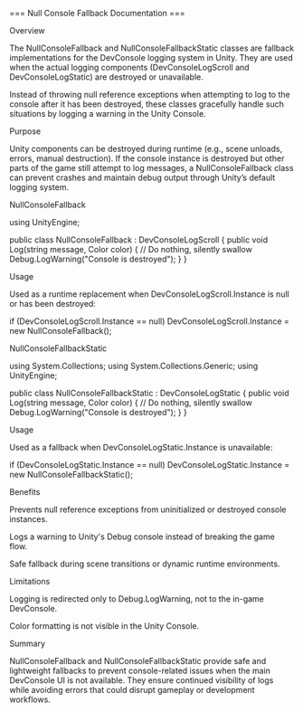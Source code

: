 === Null Console Fallback Documentation ===

Overview

The NullConsoleFallback and NullConsoleFallbackStatic classes are fallback implementations for the DevConsole logging system in Unity. They are used when the actual logging components (DevConsoleLogScroll and DevConsoleLogStatic) are destroyed or unavailable.

Instead of throwing null reference exceptions when attempting to log to the console after it has been destroyed, these classes gracefully handle such situations by logging a warning in the Unity Console.

Purpose

Unity components can be destroyed during runtime (e.g., scene unloads, errors, manual destruction). If the console instance is destroyed but other parts of the game still attempt to log messages, a NullConsoleFallback class can prevent crashes and maintain debug output through Unity’s default logging system.

NullConsoleFallback

using UnityEngine;

public class NullConsoleFallback : DevConsoleLogScroll
{
    public void Log(string message, Color color)
    {
        // Do nothing, silently swallow
        Debug.LogWarning("Console is destroyed");
    }
}

Usage

Used as a runtime replacement when DevConsoleLogScroll.Instance is null or has been destroyed:

if (DevConsoleLogScroll.Instance == null)
    DevConsoleLogScroll.Instance = new NullConsoleFallback();

NullConsoleFallbackStatic

using System.Collections;
using System.Collections.Generic;
using UnityEngine;

public class NullConsoleFallbackStatic : DevConsoleLogStatic
{
    public void Log(string message, Color color)
    {
        // Do nothing, silently swallow
        Debug.LogWarning("Console is destroyed");
    }
}

Usage

Used as a fallback when DevConsoleLogStatic.Instance is unavailable:

if (DevConsoleLogStatic.Instance == null)
    DevConsoleLogStatic.Instance = new NullConsoleFallbackStatic();

Benefits

Prevents null reference exceptions from uninitialized or destroyed console instances.

Logs a warning to Unity's Debug console instead of breaking the game flow.

Safe fallback during scene transitions or dynamic runtime environments.

Limitations

Logging is redirected only to Debug.LogWarning, not to the in-game DevConsole.

Color formatting is not visible in the Unity Console.

Summary

NullConsoleFallback and NullConsoleFallbackStatic provide safe and lightweight fallbacks to prevent console-related issues when the main DevConsole UI is not available. They ensure continued visibility of logs while avoiding errors that could disrupt gameplay or development workflows.